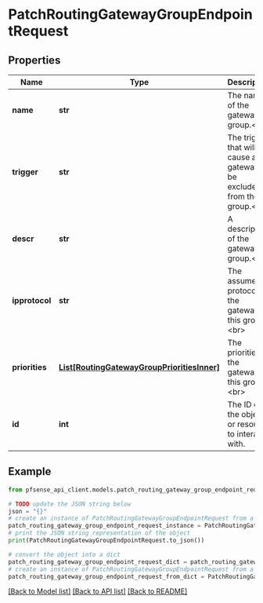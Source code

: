 # PatchRoutingGatewayGroupEndpointRequest


## Properties

Name | Type | Description | Notes
------------ | ------------- | ------------- | -------------
**name** | **str** | The name of the gateway group.&lt;br&gt; | [optional] 
**trigger** | **str** | The trigger that will cause a gateway to be excluded from the group.&lt;br&gt; | [optional] [default to 'down']
**descr** | **str** | A description of the gateway group.&lt;br&gt; | [optional] 
**ipprotocol** | **str** | The assumed IP protocol of the gateways in this group.&lt;br&gt; | [optional] [readonly] [default to 'unknown']
**priorities** | [**List[RoutingGatewayGroupPrioritiesInner]**](RoutingGatewayGroupPrioritiesInner.md) | The priorities of the gateways in this group.&lt;br&gt; | [optional] 
**id** | **int** | The ID of the object or resource to interact with. | 

## Example

```python
from pfsense_api_client.models.patch_routing_gateway_group_endpoint_request import PatchRoutingGatewayGroupEndpointRequest

# TODO update the JSON string below
json = "{}"
# create an instance of PatchRoutingGatewayGroupEndpointRequest from a JSON string
patch_routing_gateway_group_endpoint_request_instance = PatchRoutingGatewayGroupEndpointRequest.from_json(json)
# print the JSON string representation of the object
print(PatchRoutingGatewayGroupEndpointRequest.to_json())

# convert the object into a dict
patch_routing_gateway_group_endpoint_request_dict = patch_routing_gateway_group_endpoint_request_instance.to_dict()
# create an instance of PatchRoutingGatewayGroupEndpointRequest from a dict
patch_routing_gateway_group_endpoint_request_from_dict = PatchRoutingGatewayGroupEndpointRequest.from_dict(patch_routing_gateway_group_endpoint_request_dict)
```
[[Back to Model list]](../README.md#documentation-for-models) [[Back to API list]](../README.md#documentation-for-api-endpoints) [[Back to README]](../README.md)



